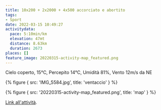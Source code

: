 ```yaml
---
title: 10x200 + 2x2000 + 4x500 accorciato e abortito
tags:
- Sport
date: 2022-03-15 10:49:27
activitydata:
  pace: 5:10min/km
  elevation: 47mt
  distance: 8.63km
  duration: 2673
places: []
feature_image: 20220315-activity-map_featured.png
---
```


Cielo coperto, 15°C, Percepito 14°C, Umidità 81%, Vento 12m/s da NE

<!--more-->

{% figure { src: 'IMG_5584.jpg', title: 'ventaccio' } %}

{% figure { src: '20220315-activity-map_featured.png', title: 'map' } %}

[Link all'attività](https://strava.com/activities/6826849777).